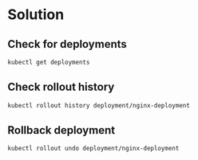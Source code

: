 # Solution

## Check for deployments

```bash
kubectl get deployments
```

## Check rollout history

```bash
kubectl rollout history deployment/nginx-deployment
```

## Rollback deployment

```bash
kubectl rollout undo deployment/nginx-deployment
```
